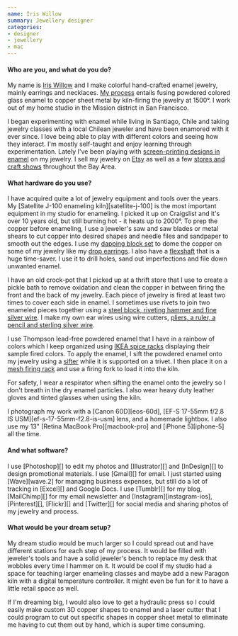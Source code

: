 ```yaml
---
name: Iris Willow
summary: Jewellery designer
categories:
- designer
- jewellery
- mac
---
```


#### Who are you, and what do you do?

My name is [Iris Willow](http://iriswillow.com/ "Iris' website.") and I make colorful hand-crafted enamel jewelry, mainly earrings and necklaces. [My process](http://iriswillow.com/my_process "A video of Iris' jewelry-making process.") entails fusing powdered colored glass enamel to copper sheet metal by kiln-firing the jewelry at 1500°. I work out of my home studio in the Mission district in San Francisco.

I began experimenting with enamel while living in Santiago, Chile and taking jewelry classes with a local Chilean jeweler and have been enamored with it ever since. I love being able to play with different colors and seeing how they interact. I'm mostly self-taught and enjoy learning through experimentation. Lately I've been playing with [screen-printing designs in enamel](https://instagram.com/p/vtjdeeEO-X/ "A photo of Iris' screen-printed designs on Instagram.") on my jewelry. I sell my jewelry on [Etsy](https://www.etsy.com/shop/IrisWillow "Iris' Etsy store.") as well as a few [stores and craft shows](http://iriswillow.com/stores_shows "A list of places that sell Iris' jewelry.") throughout the Bay Area.

#### What hardware do you use?

I have acquired quite a lot of jewelry equipment and tools over the years. My [Satellite J-100 enameling kiln][satellite-j-100] is the most important equipment in my studio for enameling. I picked it up on Craigslist and it's over 10 years old, but still burning hot - it heats up to 2000°. To prep the copper before enameling, I use a jeweler's saw and saw blades or metal shears to cut copper into desired shapes and needle files and sandpaper to smooth out the edges. I use my [dapping block set](https://instagram.com/p/nzKIPQkO3B/ "A photo of Iris' dapping block set on Instagram.") to dome the copper on some of my jewelry like my [drop earrings](https://www.etsy.com/shop/IrisWillow?section_id=15738632 "Iris' drop earrings on her Etsy store."). I also have a [flexshaft](https://instagram.com/p/vKe-lHkOzn/ "A photo of Iris' flexshaft on Instagram.") that is a huge time-saver. I use it to drill holes, sand out imperfections and file down unwanted enamel.

I have an old crock-pot that I picked up at a thrift store that I use to create a pickle bath to remove oxidation and clean the copper in between firing the front and the back of my jewelry. Each piece of jewelry is fired at least two times to cover each side in enamel. I sometimes use rivets to join two enameled pieces together using a [steel block, riveting hammer and fine silver wire](https://instagram.com/p/n9zIpiEO3J/ "A photo of Iris' steel block and hammer on Instagram."). I make my own ear wires using wire cutters, [pliers, a ruler, a pencil and sterling silver wire](https://instagram.com/p/yJK7QEEO88/ "A photo of Iris' pliers, ruler and wire on Instagram.").

I use Thompson lead-free powdered enamel that I have in a rainbow of colors which I keep organized using [IKEA spice racks](https://instagram.com/p/nw6NA4EO9l/ "A photo of Iris' spice rack enamel storage system on Instagram.") displaying their sample fired colors. To apply the enamel, I sift the powdered enamel onto my jewelry using a [sifter](https://instagram.com/p/pssAGFEO23/ "A photo of Iris sifting enamel on Instagram.") while it is supported on a trivet. I then place it on a [mesh firing rack](https://instagram.com/p/xmWviakOzg/ "A photo of Iris' mesh firing racks on Instagram.") and use a firing fork to load it into the kiln.

For safety, I wear a respirator when sifting the enamel onto the jewelry so I don't breath in the dry enamel particles. I also wear heavy duty leather gloves and tinted glasses when using the kiln.

I photograph my work with a [Canon 60D][eos-60d], [EF-S 17-55mm f/2.8 IS USM][ef-s-17-55mm-f2.8-is-usm] lens, and a homemade lightbox. I also use my 13" [Retina MacBook Pro][macbook-pro] and [iPhone 5][iphone-5] all the time.

#### And what software?

I use [Photoshop][] to edit my photos and [Illustrator][] and [InDesign][] to design promotional materials. I use [Gmail][] for email. I just started using [Wave][wave.2] for managing business expenses, but still do a lot of tracking in [Excel][] and Google Docs. I use [Tumblr][] for my blog, [MailChimp][] for my email newsletter and [Instagram][instagram-ios], [Pinterest][], [Flickr][] and [Twitter][] for social media and sharing photos of my jewelry and process.

#### What would be your dream setup?

My dream studio would be much larger so I could spread out and have different stations for each step of my process. It would be filled with jeweler's tools and have a solid jeweler's bench to replace my desk that wobbles every time I hammer on it. It would be cool if my studio had a space for teaching larger enameling classes and maybe add a new Paragon kiln with a digital temperature controller. It might even be fun for it to have a little retail space as well.

If I'm dreaming big, I would also love to get a hydraulic press so I could easily make custom 3D copper shapes to enamel and a laser cutter that I could program to cut out specific shapes in copper sheet metal to eliminate me having to cut them out by hand, which is super time consuming.